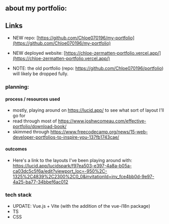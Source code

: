 ## about my portfolio:

## Links

- NEW repo: [https://github.com/Chloe070196/my-portfolio](https://github.com/Chloe070196/my-portfolio)
- NEW deployed website: [https://chloe-zermatten-portfolio.vercel.app/](https://chloe-zermatten-portfolio.vercel.app/)

- NOTE: the old portfolio (repo:  https://github.com/Chloe070196/portfolio) will likely be dropped fully. 

### planning: 

#### process / resources used
- mostly, playing around on https://lucid.app/ to see what sort of layout I'll go for
- read through most of https://www.joshwcomeau.com/effective-portfolio/download-book/
- skimmed through  https://www.freecodecamp.org/news/15-web-developer-portfolios-to-inspire-you-137fb1743cae/

#### outcomes
- Here's a link to the layouts I've been playing around with: https://lucid.app/lucidspark/f97ea503-e397-4a8a-b05a-ca03dc5c5f6a/edit?viewport_loc=-950%2C-1325%2C4839%2C2300%2C0_0&invitationId=inv_fce4bb0d-9e97-4a25-ba77-34bbef6ac012

### tech stack
- UPDATE: Vue.js + Vite (with the addition of the vue-i18n package)
- TS
- CSS 
  
  
